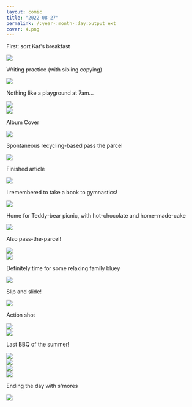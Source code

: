 ```yaml
---
layout: comic
title: "2022-08-27"
permalink: /:year-:month-:day:output_ext
cover: 4.png
--- 
```


<article class="comic">
  <div class="panel halves threerows">
    <p class="text top">First: sort Kat's breakfast</p>
    <img src="{{site.baseurl}}/assets/images/2022-08-27/1.jpeg" style="width:100px%;object-fit: cover">
  </div>

  <div class="panel halves threerows">
    <p class="text top">Writing practice (with sibling copying)</p>
    <img src="{{site.baseurl}}/assets/images/2022-08-27/2.jpeg" style="width:100px%;object-fit: cover" >
  </div>
  <div class="panel thirds threerows">
    <p class="text top">Nothing like a playground at 7am...</p>
    <img src="{{site.baseurl}}/assets/images/2022-08-27/3.jpeg" style="width:100px%;object-fit: cover" >
  </div>
  <div class="panel thirds threerows">
    <img src="{{site.baseurl}}/assets/images/2022-08-27/4.png" style="width:100px%;object-fit: cover" >
  </div>

  <div class="panel thirds threerows">
    <p class="text top">Album Cover</p>
    <img src="{{site.baseurl}}/assets/images/2022-08-27/7.jpeg" style="width:100px%;object-fit: cover" >
  </div>


  <div class="panel thirds threerows">
    <p class="text top">Spontaneous recycling-based pass the parcel</p>
    <img src="{{site.baseurl}}/assets/images/2022-08-27/5.jpeg" style="width:100px%;object-fit: cover" >
  </div>
  <div class="panel thirds threerows">
    <p class="text top">Finished article</p>
    <img src="{{site.baseurl}}/assets/images/2022-08-27/6.jpeg" style="width:100px%;object-fit: cover" >
  </div>

  <div class="panel thirds threerows">
    <p class="text top">I remembered to take a book to gymnastics!</p>
    <img src="{{site.baseurl}}/assets/images/2022-08-27/8.jpeg" style="width:100px%;object-fit: cover" >
  </div>

</article>
<article class="comic">

  <div class="panel thirds threerows">
    <p class="text top">Home for Teddy-bear picnic, with hot-chocolate and home-made-cake</p>
    <img src="{{site.baseurl}}/assets/images/2022-08-27/9.jpeg" style="width:100px%;object-fit: cover" >
  </div>
  <div class="panel thirds threerows">
    <p class="text top">Also pass-the-parcel!</p>
    <img src="{{site.baseurl}}/assets/images/2022-08-27/10.jpeg" style="width:100px%;object-fit: cover" >
  </div>
  <div class="panel thirds threerows">
    <img src="{{site.baseurl}}/assets/images/2022-08-27/11.jpeg" style="width:100px%;object-fit: cover" >
  </div>

  <div class="panel fullwidth">
    <p class="text top">Definitely time for some relaxing family bluey</p>
    <img src="{{site.baseurl}}/assets/images/2022-08-27/a.jpeg">
  </div>

</article>
<article class="comic">

  <div class="panel thirds threerows">
    <p class="text top">Slip and slide!</p>
    <img src="{{site.baseurl}}/assets/images/2022-08-27/12.jpeg" style="width:100px%;object-fit: cover" >
  </div>
  <div class="panel thirds threerows">
    <p class="text top">Action shot</p>
    <img src="{{site.baseurl}}/assets/images/2022-08-27/13.png" style="width:100px%;object-fit: cover" >
  </div>
  <div class="panel thirds threerows">
    <img src="{{site.baseurl}}/assets/images/2022-08-27/14.png" style="width:100px%;object-fit: cover" >
  </div>
  <div class="panel thirds threerows">
    <p class="text top">Last BBQ of the summer!</p>
    <img src="{{site.baseurl}}/assets/images/2022-08-27/15.jpeg" style="width:100px%;object-fit: cover" >
  </div>
  <div class="panel twothirds threerows">
    <img src="{{site.baseurl}}/assets/images/2022-08-27/16.jpeg" style="width:100px%;object-fit: cover" >
  </div>
  <div class="panel thirds threerows">
    <img src="{{site.baseurl}}/assets/images/2022-08-27/17.jpeg" style="width:100px%;object-fit: cover" >

  </div>
  <div class="panel thirds threerows">
    <img src="{{site.baseurl}}/assets/images/2022-08-27/18.jpeg" style="width:100px%;object-fit: cover" >

  </div>
  <div class="panel thirds threerows">
    <p class="text top">Ending the day with s'mores</p>
    <img src="{{site.baseurl}}/assets/images/2022-08-27/19.jpeg" style="width:100px%;object-fit: cover" >

  </div>
</article>

